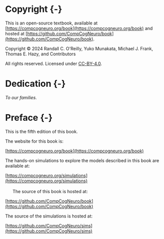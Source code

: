 # Copyright {-}

This is an open-source textbook, available at [https://compcogneuro.org/book](https://compcogneuro.org/book) and hosted at [https://github.com/CompCogNeuro/book](https://github.com/CompCogNeuro/book).

Copyright © 2024 Randall C. O'Reilly, Yuko Munakata, Michael J. Frank, Thomas E. Hazy, and Contributors

All rights reserved. Licensed under [CC-BY-4.0](https://github.com/CompCogNeuro/book/blob/main/LICENSE).

# Dedication {-}

_To our families._

# Preface {-}

This is the fifth edition of this book. 

The website for this book is: 

[https://compcogneuro.org/book](https://compcogneuro.org/book)

The hands-on simulations to explore the models described in this book are available at:

[https://compcogneuro.org/simulations](https://compcogneuro.org/simulations)
\
\
&nbsp;&nbsp;&nbsp;&nbsp;&nbsp; The source of this book is hosted at:

[https://github.com/CompCogNeuro/book](https://github.com/CompCogNeuro/book)

The source of the simulations is hosted at:

[https://github.com/CompCogNeuro/sims](https://github.com/CompCogNeuro/sims)
